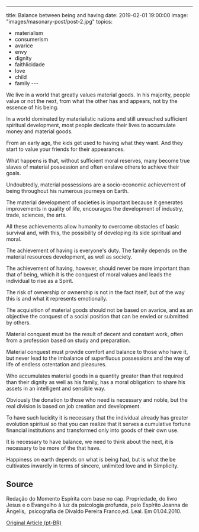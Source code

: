 ---
title: Balance between being and having
date: 2019-02-01 19:00:00
image: "images/masonary-post/post-2.jpg"
topics: 
- materialism
- consumerism
- avarice
- envy
- dignity
- faithlicidade
- love
- child
- family
--- 

We live in a world that greatly values material goods. In his
majority, people value or not the next, from what the other has
and appears, not by the essence of his being.

In a world dominated by materialistic nations and still unreached
sufficient spiritual development, most people dedicate their lives
to accumulate money and material goods.

From an early age, the kids get used to having what they want. And they start to value
your friends for their appearances.

What happens is that, without sufficient moral reserves, many become
true slaves of material possession and often enslave others to
achieve their goals.

Undoubtedly, material possessions are a socio-economic achievement of being
throughout his numerous journeys on Earth.

The material development of societies is important because it generates improvements in
quality of life, encourages the development of industry, trade,
sciences, the arts.

All these achievements allow humanity to overcome obstacles of
basic survival and, with this, the possibility of developing its side
spiritual and moral.

The achievement of having is everyone's duty. The family depends on the material resources
development, as well as society.

The achievement of having, however, should never be more important than that of being, which
it is the conquest of moral values and leads the individual to rise as a Spirit.

The risk of ownership or ownership is not in the fact itself, but of the
way this is and what it represents emotionally.

The acquisition of material goods should not be based on avarice, and as an objective
the conquest of a social position that can be envied or submitted by others.

Material conquest must be the result of decent and constant work,
often from a profession based on study and preparation.

Material conquest must provide comfort and balance to those who have it,
but never lead to the imbalance of superfluous possessions and the way of life of
endless ostentation and pleasures.

Who accumulates material goods in a quantity greater than that required than their
dignity as well as his family, has a moral obligation: to share his assets
in an intelligent and sensible way.

Obviously the donation to those who need is necessary and noble, but the
real division is based on job creation and development.

To have such lucidity it is necessary that the individual already has greater evolution
spiritual so that you can realize that it serves a cumulative fortune
financial institutions and transformed only into goods of their own use.

It is necessary to have balance, we need to think about the next, it is necessary to be more of the
that have.

Happiness on earth depends on what is being had, but is what the
be cultivates inwardly in terms of sincere, unlimited love and in
Simplicity.



## Source
Redação do Momento Espírita com base no cap.
Propriedade, do livro Jesus e o Evangelho à luz da
psicologia profunda, pelo Espírito Joanna de Ângelis,
 psicografia de Divaldo Pereira Franco,ed. Leal.
Em 01.04.2010.


[Original Article (pt-BR)](http://www.momento.com.br/pt/ler_texto.php?id=2572)
